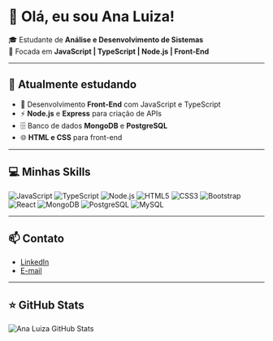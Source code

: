 # 👋 Olá, eu sou Ana Luiza!

🎓 Estudante de **Análise e Desenvolvimento de Sistemas**  
🚀 Focada em **JavaScript | TypeScript | Node.js | Front-End**

---

## 🌱 Atualmente estudando
- 📘 Desenvolvimento **Front-End** com JavaScript e TypeScript  
- ⚡ **Node.js** e **Express** para criação de APIs  
- 🗄️ Banco de dados **MongoDB** e **PostgreSQL**  
- 🌐 **HTML e CSS** para front-end  

---

## 💻 Minhas Skills
![JavaScript](https://img.shields.io/badge/-JavaScript-F7DF1E?style=for-the-badge&logo=javascript&logoColor=000)
![TypeScript](https://img.shields.io/badge/-TypeScript-3178C6?style=for-the-badge&logo=typescript&logoColor=fff)
![Node.js](https://img.shields.io/badge/-Node.js-339933?style=for-the-badge&logo=node.js&logoColor=fff)
![HTML5](https://img.shields.io/badge/-HTML5-E34F26?style=for-the-badge&logo=html5&logoColor=fff)
![CSS3](https://img.shields.io/badge/-CSS3-1572B6?style=for-the-badge&logo=css3&logoColor=fff)
![Bootstrap](https://img.shields.io/badge/-Bootstrap-7952B3?style=for-the-badge&logo=bootstrap&logoColor=fff)
![React](https://img.shields.io/badge/-React-61DAFB?style=for-the-badge&logo=react&logoColor=000)
![MongoDB](https://img.shields.io/badge/-MongoDB-47A248?style=for-the-badge&logo=mongodb&logoColor=fff)
![PostgreSQL](https://img.shields.io/badge/-PostgreSQL-4169E1?style=for-the-badge&logo=postgresql&logoColor=fff)
![MySQL](https://img.shields.io/badge/-MySQL-4479A1?style=for-the-badge&logo=mysql&logoColor=fff)

---

## 📫 Contato
- [LinkedIn](https://www.linkedin.com/in/ana-luiza-bernardo-pinto-24)  
- [E-mail](mailto:analuizabernardo24@outlook.com)  

---

## ⭐ GitHub Stats
![Ana Luiza GitHub Stats](https://github-readme-stats.vercel.app/api?username=anaLuizabernar&show_icons=true&theme=radical)
